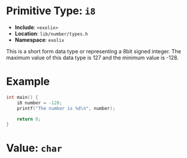# Primitive Type: `i8`
- **Include**: `<exolix>`
- **Location**: `lib/number/types.h`
- **Namespace**: `exolix`

This is a short form data type or representing a 8bit signed integer.
The maximum value of this data type is 127 and the minimum value is -128.

# Example
```cpp
int main() {
    i8 number = -128;
    printf("The number is %d\n", number);

    return 0;
}
```

# Value: `char`
